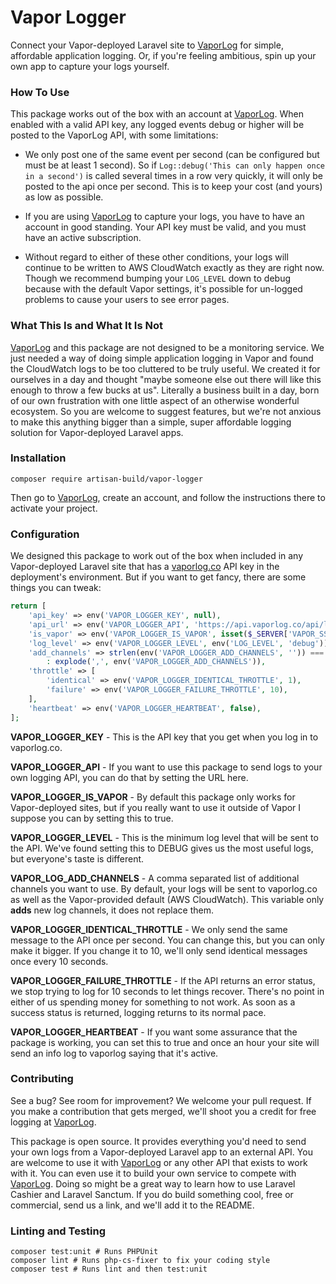 # Vapor Logger
Connect your Vapor-deployed Laravel site to [VaporLog](https://vaporlog.co) for simple, affordable application logging. Or, if you're feeling ambitious, spin up your own app to capture your logs yourself.
### How To Use

This package works out of the box with an account at [VaporLog](https://vaporlog.co). When enabled with a valid API key, any logged events debug or higher will be posted to the VaporLog API, with some limitations:

* We only post one of the same event per second (can be configured but must be at least 1 second). So if `Log::debug('This can only happen once in a second')` is called several times in a row very quickly, it will only be posted to the api once per second. This is to keep your cost (and yours) as low as possible.

* If you are using [VaporLog](https://vaporlog.co) to capture your logs, you have to have an account in good standing. Your API key must be valid, and you must have an active subscription.

* Without regard to either of these other conditions, your logs will continue to be written to AWS CloudWatch exactly as they are right now. Though we recommend bumping your `LOG_LEVEL` down to debug because with the default Vapor settings, it's possible for un-logged problems to cause your users to see error pages.

### What This Is and What It Is Not

[VaporLog](https://vaporlog.co) and this package are not designed to be a monitoring service. We just needed a way of doing simple application logging in Vapor and found the CloudWatch logs to be too cluttered to be truly useful. We created it for ourselves in a day and thought "maybe someone else out there will like this enough to throw a few bucks at us". Literally a business built in a day, born of our own frustration with one little aspect of an otherwise wonderful ecosystem. So you are welcome to suggest features, but we're not anxious to make this anything bigger than a simple, super affordable logging solution for Vapor-deployed Laravel apps.

### Installation

```shell
composer require artisan-build/vapor-logger
```

Then go to [VaporLog](https://vaporlog.co), create an account, and follow the instructions there to activate your project.

### Configuration

We designed this package to work out of the box when included in any Vapor-deployed Laravel site that has a [vaporlog.co](https://vaporlog.co) API key in the deployment's environment. But if you want to get fancy, there are some things you can tweak:

```php
return [
    'api_key' => env('VAPOR_LOGGER_KEY', null),
    'api_url' => env('VAPOR_LOGGER_API', 'https://api.vaporlog.co/api/log'), // POST Url to capture logs
    'is_vapor' => env('VAPOR_LOGGER_IS_VAPOR', isset($_SERVER['VAPOR_SSM_PATH'])),
    'log_level' => env('VAPOR_LOGGER_LEVEL', env('LOG_LEVEL', 'debug')),
    'add_channels' => strlen(env('VAPOR_LOGGER_ADD_CHANNELS', '')) === 0 ? []
        : explode(',', env('VAPOR_LOGGER_ADD_CHANNELS')),
    'throttle' => [
        'identical' => env('VAPOR_LOGGER_IDENTICAL_THROTTLE', 1),
        'failure' => env('VAPOR_LOGGER_FAILURE_THROTTLE', 10),
    ],
    'heartbeat' => env('VAPOR_LOGGER_HEARTBEAT', false),
];
```

**VAPOR_LOGGER_KEY** - This is the API key that you get when you log in to vaporlog.co.

**VAPOR_LOGGER_API** - If you want to use this package to send logs to your own logging API, you can do that by setting the URL here. 

**VAPOR_LOGGER_IS_VAPOR** - By default this package only works for Vapor-deployed sites, but if you really want to use it outside of Vapor I suppose you can by setting this to true.

**VAPOR_LOGGER_LEVEL** - This is the minimum log level that will be sent to the API. We've found setting this to DEBUG gives us the most useful logs, but everyone's taste is different.

**VAPOR_LOG_ADD_CHANNELS** - A comma separated list of additional channels you want to use. By default, your logs will be sent to vaporlog.co as well as the Vapor-provided default (AWS CloudWatch). This variable only **adds** new log channels, it does not replace them.

**VAPOR_LOGGER_IDENTICAL_THROTTLE** - We only send the same message to the API once per second. You can change this, but you can only make it bigger. If you change it to 10, we'll only send identical messages once every 10 seconds.

**VAPOR_LOGGER_FAILURE_THROTTLE** - If the API returns an error status, we stop trying to log for 10 seconds to let things recover. There's no point in either of us spending money for something to not work. As soon as a success status is returned, logging returns to its normal pace.

**VAPOR_LOGGER_HEARTBEAT** - If you want some assurance that the package is working, you can set this to true and once an hour your site will send an info log to vaporlog saying that it's active.

### Contributing

See a bug? See room for improvement? We welcome your pull request. If you make a contribution that gets merged, we'll shoot you a credit for free logging at [VaporLog](https://vaporlog.co).

This package is open source. It provides everything you'd need to send your own logs from a Vapor-deployed Laravel app to an external API. You are welcome to use it with [VaporLog](https://vaporlog.co) or any other API that exists to work with it. You can even use it to build your own service to compete with [VaporLog](https://vaporlog.co). Doing so might be a great way to learn how to use Laravel Cashier and Laravel Sanctum. If you do build something cool, free or commercial, send us a link, and we'll add it to the README.

### Linting and Testing

```shell script
composer test:unit # Runs PHPUnit
composer lint # Runs php-cs-fixer to fix your coding style
composer test # Runs lint and then test:unit 
```

